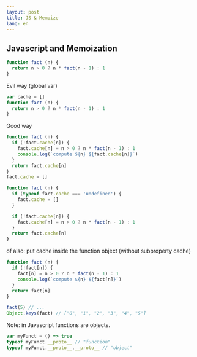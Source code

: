 ```yaml
---
layout: post
title: JS & Memoize
lang: en
---
```


## Javascript and Memoization

```js
function fact (n) {
  return n > 0 ? n * fact(n - 1) : 1
}
```

Evil way (global var)

```js
var cache = []
function fact (n) {
  return n > 0 ? n * fact(n - 1) : 1
}
```


Good way

```js
function fact (n) {
  if (!fact.cache[n]) {
    fact.cache[n] = n > 0 ? n * fact(n - 1) : 1
    console.log(`compute ${n} ${fact.cache[n]}`)
  }
  return fact.cache[n]
}
fact.cache = []
```

```js
function fact (n) {
  if (typeof fact.cache === 'undefined') {
    fact.cache = []
  }

  if (!fact.cache[n]) {
    fact.cache[n] = n > 0 ? n * fact(n - 1) : 1
  }
  return fact.cache[n]
}
```

of also: put cache inside the function object (without subproperty cache)

```js
function fact (n) {
  if (!fact[n]) {
    fact[n] = n > 0 ? n * fact(n - 1) : 1
    console.log(`compute ${n} ${fact[n]}`)
  }
  return fact[n]
}

fact(5) // ...
Object.keys(fact) // ["0", "1", "2", "3", "4", "5"]
```


Note: in Javascript functions are objects.

```js
var myFunct = () => true
typeof myFunct.__proto__ // "function"
typeof myFunct.__proto__.__proto__ // "object"
```
